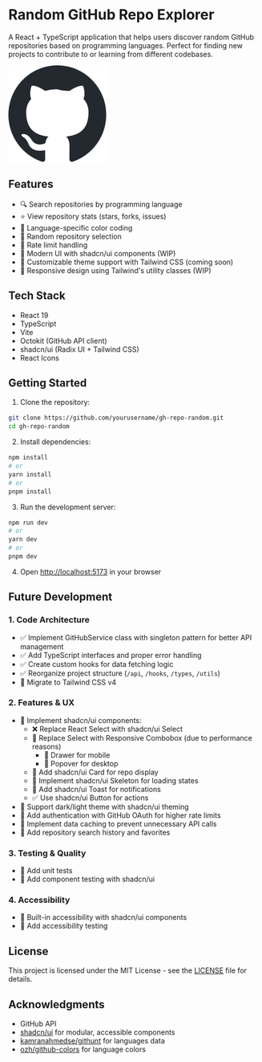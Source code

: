 # Random GitHub Repo Explorer

A React + TypeScript application that helps users discover random GitHub repositories based on programming languages. Perfect for finding new projects to contribute to or learning from different codebases.

![GitHub Logo](./src/assets/github.svg)

## Features

- 🔍 Search repositories by programming language
- ⭐ View repository stats (stars, forks, issues)
- 🎨 Language-specific color coding
- 🔄 Random repository selection
- 🚦 Rate limit handling
- 💫 Modern UI with shadcn/ui components (WIP)
- 🎨 Customizable theme support with Tailwind CSS (coming soon)
- 📱 Responsive design using Tailwind's utility classes (WIP)

## Tech Stack

- React 19
- TypeScript
- Vite
- Octokit (GitHub API client)
- shadcn/ui (Radix UI + Tailwind CSS)
- React Icons

## Getting Started

1. Clone the repository:

```bash
git clone https://github.com/yourusername/gh-repo-random.git
cd gh-repo-random
```

2. Install dependencies:

```bash
npm install
# or
yarn install
# or
pnpm install
```

3. Run the development server:

```bash
npm run dev
# or
yarn dev
# or
pnpm dev
```

4. Open [http://localhost:5173](http://localhost:5173) in your browser

## Future Development

### 1. Code Architecture

- ✅ Implement GitHubService class with singleton pattern for better API management
- ✅ Add TypeScript interfaces and proper error handling
- ✅ Create custom hooks for data fetching logic
- ✅ Reorganize project structure (`/api`, `/hooks`, `/types`, `/utils`)
- 🔲 Migrate to Tailwind CSS v4

### 2. Features & UX

- 🔲 Implement shadcn/ui components:
  - ❌ Replace React Select with shadcn/ui Select
  - 🔲 Replace Select with Responsive Combobox (due to performance reasons)
    - 🔲 Drawer for mobile
    - 🔲 Popover for desktop
  - 🔲 Add shadcn/ui Card for repo display
  - 🔲 Implement shadcn/ui Skeleton for loading states
  - 🔲 Add shadcn/ui Toast for notifications
  - ✅ Use shadcn/ui Button for actions
- 🔲 Support dark/light theme with shadcn/ui theming
- 🔲 Add authentication with GitHub OAuth for higher rate limits
- 🔲 Implement data caching to prevent unnecessary API calls
- 🔲 Add repository search history and favorites

### 3. Testing & Quality

- 🔲 Add unit tests
- 🔲 Add component testing with shadcn/ui

### 4. Accessibility

- 🔲 Built-in accessibility with shadcn/ui components
- 🔲 Add accessibility testing

## License

This project is licensed under the MIT License - see the [LICENSE](LICENSE) file for details.

## Acknowledgments

- GitHub API
- [shadcn/ui](https://ui.shadcn.com/) for modular, accessible components
- [kamranahmedse/githunt](https://github.com/kamranahmedse/githunt) for languages data
- [ozh/github-colors](https://github.com/ozh/github-colors) for language colors
